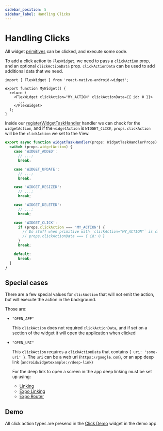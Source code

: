 ```yaml
---
sidebar_position: 5
sidebar_label: Handling Clicks
---
```


# Handling Clicks

All widget [primitives](./primitives/index) can be clicked, and execute some code.

To add a click action to `FlexWidget`, we need to pass a `clickAction` prop, and an optional `clickActionData` prop. `clickActionData` can be used to add additional data that we need.

```tsx
import { FlexWidget } from 'react-native-android-widget';

export function MyWidget() {
  return (
    <FlexWidget clickAction="MY_ACTION" clickActionData={{ id: 0 }}>
      ...
    </FlexWidget>
  );
}
```

Inside our [registerWidgetTaskHandler](./api/register-widget-task-handler.md) handler we can check for the `widgetAction`, and if the `widgetAction` is `WIDGET_CLICK`, `props.clickAction` will be the `clickAction` we set to the View.

```ts
export async function widgetTaskHandler(props: WidgetTaskHandlerProps) {
  switch (props.widgetAction) {
    case 'WIDGET_ADDED':
      // ...;
      break;

    case 'WIDGET_UPDATE':
      // ...;
      break;

    case 'WIDGET_RESIZED':
      // ...;
      break;

    case 'WIDGET_DELETED':
      // ...;
      break;

    case 'WIDGET_CLICK':
      if (props.clickAction === 'MY_ACTION') {
        // Do stuff when primitive with `clickAction="MY_ACTION"` is clicked
        // props.clickActionData === { id: 0 }
      }
      break;

    default:
      break;
  }
}
```

## Special cases

There are a few special values for `clickAction` that will not emit the action,
but will execute the action in the background.

Those are:

- `"OPEN_APP"`

  This `clickAction` does not required `clickActionData`, and if set on a section of
  the widget it will open the application when clicked

- `"OPEN_URI"`

  This `clickAction` requires a `clickActionData` that contains `{ uri: 'some-uri' }`.
  The `uri` can be a web uri (`https://google.com`), or an app deep link (`androidwidgetexample://deep-link`)

  For the deep link to open a screen in the app deep linking must be set up using:

  - [Linking](https://reactnative.dev/docs/linking)
  - [Expo Linking](https://docs.expo.dev/guides/linking/)
  - [Expo Router](https://expo.github.io/router/docs/features/linking)

## Demo

All click action types are presend in the [Click Demo](./demo.md#click-demo-widget-preview) widget in the demo app.
